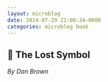 ```yaml
---
layout: microblog
date: 2014-07-29 21:00:34-0600
categories: microblog book
---
```

## 📖 The Lost Symbol
*By Dan Brown*